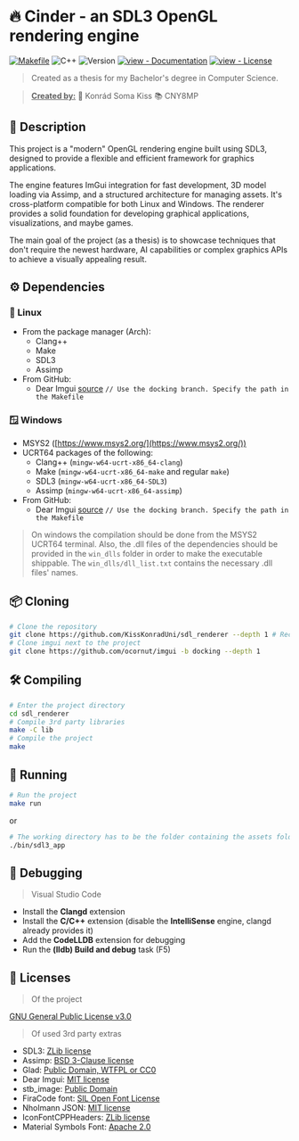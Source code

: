# 🔥 Cinder - an SDL3 OpenGL rendering engine

[![Makefile](https://img.shields.io/badge/Makefile-red?style=for-the-badge)](./makefile) ![C++](https://img.shields.io/badge/c++-%2300599C.svg?style=for-the-badge&logo=c%2B%2B&logoColor=white) ![Version](https://img.shields.io/badge/version-0.1.0-blue?style=for-the-badge) [![view - Documentation](https://img.shields.io/badge/view-Documentation-blue?style=for-the-badge)](./docs/Cinder.md "Go to project documentation") [![view - License](https://img.shields.io/badge/view-License-green?style=for-the-badge)](./LICENSE.md "Go to project license")

> Created as a thesis for my Bachelor's degree in Computer Science.

> <ins>**Created by:**</ins>
👤 Konrád Soma Kiss
📚 CNY8MP

## 📕 Description

This project is a "modern" OpenGL rendering engine built using SDL3, designed to provide a flexible and efficient framework for graphics applications.

The engine features ImGui integration for fast development, 3D model loading via Assimp, and a structured architecture for managing assets. It's cross-platform compatible for both Linux and Windows. The renderer provides a solid foundation for developing graphical applications, visualizations, and maybe games.

The main goal of the project (as a thesis) is to showcase techniques that don't require the newest hardware, AI capabilities or complex graphics APIs to achieve a visually appealing result.

## ⚙️ Dependencies

### 🐧 Linux

- From the package manager (Arch):
  - Clang++
  - Make
  - SDL3
  - Assimp
- From GitHub:
  - Dear Imgui [source](https://github.com/ocornut/imgui) `// Use the docking branch. Specify the path in the Makefile`

### 🪟 Windows

- MSYS2 ([https://www.msys2.org/](https://www.msys2.org/))
- UCRT64 packages of the following:
  - Clang++ (`mingw-w64-ucrt-x86_64-clang`)
  - Make (`mingw-w64-ucrt-x86_64-make` and regular `make`)
  - SDL3 (`mingw-w64-ucrt-x86_64-SDL3`)
  - Assimp (`mingw-w64-ucrt-x86_64-assimp`)
- From GitHub:
  - Dear Imgui [source](https://github.com/ocornut/imgui) `// Use the docking branch. Specify the path in the Makefile`

> On windows the compilation should be done from the MSYS2 UCRT64 terminal. Also, the .dll files of the dependencies should be provided in the `win_dlls` folder in order to make the executable shippable. The `win_dlls/dll_list.txt` contains the necessary .dll files' names.

## 📦 Cloning

```sh
# Clone the repository
git clone https://github.com/KissKonradUni/sdl_renderer --depth 1 # Recommended, the repository is quite large
# Clone imgui next to the project
git clone https://github.com/ocornut/imgui -b docking --depth 1
```

## 🛠️ Compiling

```sh
# Enter the project directory
cd sdl_renderer
# Compile 3rd party libraries
make -C lib
# Compile the project
make
```

## 🏃 Running

```sh
# Run the project
make run
```

or

``` sh
# The working directory has to be the folder containing the assets folder
./bin/sdl3_app
```

## 🐞 Debugging

> Visual Studio Code

- Install the **Clangd** extension
- Install the **C/C++** extension (disable the **IntelliSense** engine, clangd already provides it)
- Add the **CodeLLDB** extension for debugging
- Run the **(lldb) Build and debug** task (F5)

## 📜 Licenses

> Of the project

[GNU General Public License v3.0](./LICENSE.md)

> Of used 3rd party extras

- SDL3: [ZLib license](https://www.libsdl.org/license.php)
- Assimp: [BSD 3-Clause license](https://github.com/assimp/assimp/blob/master/LICENSE)
- Glad: [Public Domain, WTFPL or CC0](https://github.com/Dav1dde/glad)
- Dear Imgui: [MIT license](https://github.com/ocornut/imgui?tab=MIT-1-ov-file)
- stb_image: [Public Domain](https://github.com/nothings/stb/tree/master?tab=License-1-ov-file)
- FiraCode font: [SIL Open Font License](https://github.com/tonsky/FiraCode?tab=OFL-1.1-1-ov-file)
- Nholmann JSON: [MIT license](https://github.com/nlohmann/json?tab=MIT-1-ov-file)
- IconFontCPPHeaders: [ZLib license](https://github.com/juliettef/IconFontCppHeaders?tab=Zlib-1-ov-file)
- Material Symbols Font: [Apache 2.0](https://developers.google.com/fonts/docs/material_symbols#licensing)
